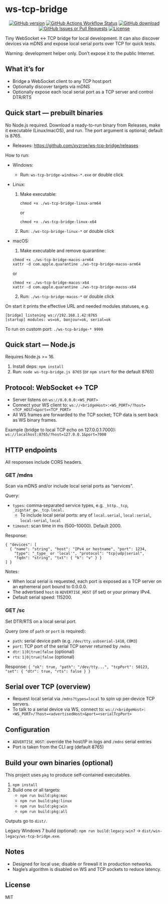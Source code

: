 # ws-tcp-bridge

<div align="center"> 
<a href="https://github.com/xyzroe/ws-tcp-bridge/releases"><img src="https://img.shields.io/github/release/xyzroe/ws-tcp-bridge.svg" alt="GitHub version"></img></a>
<a href="https://github.com/xyzroe/ws-tcp-bridge/actions/workflows/build-binaries.yml"><img src="https://img.shields.io/github/actions/workflow/status/xyzroe/ws-tcp-bridge/build-binaries.yml" alt="GitHub Actions Workflow Status"></img></a>
<a href="https://github.com/xyzroe/ws-tcp-bridge/releases/latest"><img src="https://img.shields.io/github/downloads/xyzroe/ws-tcp-bridge/total.svg" alt="GitHub download"></img></a>
<a href="https://github.com/xyzroe/ws-tcp-bridge/issues"><img src="https://img.shields.io/github/issues/xyzroe/ws-tcp-bridge" alt="GitHub Issues or Pull Requests"></img></a>
<a href="LICENSE"><img src="https://img.shields.io/github/license/xyzroe/ws-tcp-bridge.svg" alt="License"></img></a>
</div>
  
  
  
Tiny WebSocket ↔ TCP bridge for local development. It can also discover devices via mDNS and expose local serial ports over TCP for quick tests.

Warning: development helper only. Don’t expose it to the public Internet.

## What it’s for

- Bridge a WebSocket client to any TCP host:port
- Optionally discover targets via mDNS
- Optionally expose each local serial port as a TCP server and control DTR/RTS

## Quick start — prebuilt binaries

No Node.js required. Download a ready-to-run binary from Releases, make it executable (Linux/macOS), and run. The port argument is optional; default is 8765.

- Releases: https://github.com/xyzroe/ws-tcp-bridge/releases

How to run:

- Windows:

  - Run: `ws-tcp-bridge-windows-*.exe` or double click

- Linux:

  1. Make executable:
     ```
     chmod +x ./ws-tcp-bridge-linux-arm64
     ```
     or
     ```
     chmod +x ./ws-tcp-bridge-linux-x64
     ```
  2. Run: `./ws-tcp-bridge-linux-*` or double click

- macOS:
  1. Make executable and remove quarantine:
  ```
  chmod +x ./ws-tcp-bridge-macos-arm64
  xattr -d com.apple.quarantine ./ws-tcp-bridge-macos-arm64
  ```
  or
  ```
  chmod +x ./ws-tcp-bridge-macos-x64
  xattr -d com.apple.quarantine ./ws-tcp-bridge-macos-x64
  ```
  2. Run: `./ws-tcp-bridge-macos-*` or double click

On start it prints the effective URL and needed modules statuses, e.g.

```
[bridge] listening ws://192.168.1.42:8765
[startup] modules: ws=ok, bonjour=ok, serial=ok
```

To run on custom port: `./ws-tcp-bridge-* 9999`

## Quick start — Node.js

Requires Node.js >= 16.

1. Install deps: `npm install`
2. Run: `node ws-tcp-bridge.js 8765` (or `npm start` for the default 8765)

## Protocol: WebSocket ↔ TCP

- Server listens on `ws://0.0.0.0:<WS_PORT>`
- Connect your WS client to:
  `ws://<bridgeHost>:<WS_PORT>/?host=<TCP_HOST>&port=<TCP_PORT>`
- All WS frames are forwarded to the TCP socket; TCP data is sent back as WS binary frames.

Example (bridge to local TCP echo on 127.0.0.1:7000):
`ws://localhost:8765/?host=127.0.0.1&port=7000`

## HTTP endpoints

All responses include CORS headers.

### GET /mdns

Scan via mDNS and/or include local serial ports as “services”.

Query:

- `types`: comma‑separated service types, e.g. `_http._tcp`, `_zigstar_gw._tcp.local.`
  - To include local serial ports: any of `local.serial`, `local:serial`, `local-serial`, `local`
- `timeout`: scan time in ms (500–10000). Default 2000.

Response:

```
{ "devices": [
  { "name": "string", "host": "IPv4 or hostname", "port": 1234,
    "type": "_type_ or 'local'", "protocol": "tcp|udp|serial",
    "fqdn": "string", "txt": { "k": "v" } }
] }
```

Notes:

- When local serial is requested, each port is exposed as a TCP server on an ephemeral port bound to 0.0.0.0.
- The advertised `host` is `ADVERTISE_HOST` (if set) or your primary IPv4.
- Default serial speed: 115200.

### GET /sc

Set DTR/RTS on a local serial port.

Query (one of `path` or `port` is required):

- `path`: serial device path (e.g. `/dev/tty.usbserial-1410`, `COM3`)
- `port`: TCP port of the serial TCP server returned by `/mdns`
- `dtr`: `1|0|true|false` (optional)
- `rts`: `1|0|true|false` (optional)

Response:
`{ "ok": true, "path": "/dev/tty...", "tcpPort": 50123, "set": { "dtr": true, "rts": false } }`

## Serial over TCP (overview)

- Request local serial via `/mdns?types=local` to spin up per‑device TCP servers.
- To talk to a serial device via WS, connect to:
  `ws://<bridgeHost>:<WS_PORT>/?host=<advertisedHost>&port=<serialTcpPort>`

## Configuration

- `ADVERTISE_HOST`: override the host/IP in logs and `/mdns` serial entries
- Port is taken from the CLI arg (default 8765)

## Build your own binaries (optional)

This project uses `pkg` to produce self‑contained executables.

1. `npm install`
2. Build one or all targets:
   - `npm run build:pkg:mac`
   - `npm run build:pkg:linux`
   - `npm run build:pkg:win`
   - `npm run build:pkg:all`

Outputs go to `dist/`.

Legacy Windows 7 build (optional): `npm run build:legacy:win7` → `dist/win-legacy/ws-tcp-bridge.exe`.

## Notes

- Designed for local use; disable or firewall it in production networks.
- Nagle’s algorithm is disabled on WS and TCP sockets to reduce latency.

## License

MIT
